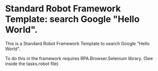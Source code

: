 # Standard Robot Framework Template: search Google "Hello World".

This is a Standard Robot Framework Template to search Google "Hello World".

To do this in the framework requires RPA.Browser.Selenium library. (See inside the tasks.robot file)
